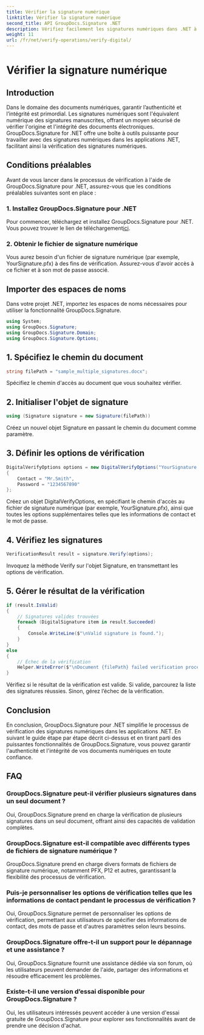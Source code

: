 ```yaml
---
title: Vérifier la signature numérique
linktitle: Vérifier la signature numérique
second_title: API GroupDocs.Signature .NET
description: Vérifiez facilement les signatures numériques dans .NET à l’aide de GroupDocs.Signature. Garantissez l’authenticité et l’intégrité des documents sans effort.
weight: 11
url: /fr/net/verify-operations/verify-digital/
---
```


# Vérifier la signature numérique

## Introduction
Dans le domaine des documents numériques, garantir l’authenticité et l’intégrité est primordial. Les signatures numériques sont l'équivalent numérique des signatures manuscrites, offrant un moyen sécurisé de vérifier l'origine et l'intégrité des documents électroniques. GroupDocs.Signature for .NET offre une boîte à outils puissante pour travailler avec des signatures numériques dans les applications .NET, facilitant ainsi la vérification des signatures numériques.
## Conditions préalables
Avant de vous lancer dans le processus de vérification à l'aide de GroupDocs.Signature pour .NET, assurez-vous que les conditions préalables suivantes sont en place :
### 1. Installez GroupDocs.Signature pour .NET
 Pour commencer, téléchargez et installez GroupDocs.Signature pour .NET. Vous pouvez trouver le lien de téléchargement[ici](https://releases.groupdocs.com/signature/net/).
### 2. Obtenir le fichier de signature numérique
Vous aurez besoin d'un fichier de signature numérique (par exemple, YourSignature.pfx) à des fins de vérification. Assurez-vous d'avoir accès à ce fichier et à son mot de passe associé.

## Importer des espaces de noms
Dans votre projet .NET, importez les espaces de noms nécessaires pour utiliser la fonctionnalité GroupDocs.Signature.

```csharp
using System;
using GroupDocs.Signature;
using GroupDocs.Signature.Domain;
using GroupDocs.Signature.Options;
```
## 1. Spécifiez le chemin du document
```csharp
string filePath = "sample_multiple_signatures.docx";
```
Spécifiez le chemin d'accès au document que vous souhaitez vérifier.
## 2. Initialiser l'objet de signature
```csharp
using (Signature signature = new Signature(filePath))
```
Créez un nouvel objet Signature en passant le chemin du document comme paramètre.
## 3. Définir les options de vérification
```csharp
DigitalVerifyOptions options = new DigitalVerifyOptions("YourSignature.pfx")
{
    Contact = "Mr.Smith",
    Password = "1234567890"
};
```
Créez un objet DigitalVerifyOptions, en spécifiant le chemin d'accès au fichier de signature numérique (par exemple, YourSignature.pfx), ainsi que toutes les options supplémentaires telles que les informations de contact et le mot de passe.
## 4. Vérifiez les signatures
```csharp
VerificationResult result = signature.Verify(options);
```
Invoquez la méthode Verify sur l'objet Signature, en transmettant les options de vérification.
## 5. Gérer le résultat de la vérification
```csharp
if (result.IsValid)
{
    // Signatures valides trouvées
    foreach (DigitalSignature item in result.Succeeded)
    {
        Console.WriteLine($"\nValid signature is found.");
    }
}
else
{
    // Échec de la vérification
    Helper.WriteError($"\nDocument {filePath} failed verification process.");
}
```
Vérifiez si le résultat de la vérification est valide. Si valide, parcourez la liste des signatures réussies. Sinon, gérez l’échec de la vérification.

## Conclusion
En conclusion, GroupDocs.Signature pour .NET simplifie le processus de vérification des signatures numériques dans les applications .NET. En suivant le guide étape par étape décrit ci-dessus et en tirant parti des puissantes fonctionnalités de GroupDocs.Signature, vous pouvez garantir l'authenticité et l'intégrité de vos documents numériques en toute confiance.
## FAQ
### GroupDocs.Signature peut-il vérifier plusieurs signatures dans un seul document ?
Oui, GroupDocs.Signature prend en charge la vérification de plusieurs signatures dans un seul document, offrant ainsi des capacités de validation complètes.
### GroupDocs.Signature est-il compatible avec différents types de fichiers de signature numérique ?
GroupDocs.Signature prend en charge divers formats de fichiers de signature numérique, notamment PFX, P12 et autres, garantissant la flexibilité des processus de vérification.
### Puis-je personnaliser les options de vérification telles que les informations de contact pendant le processus de vérification ?
Oui, GroupDocs.Signature permet de personnaliser les options de vérification, permettant aux utilisateurs de spécifier des informations de contact, des mots de passe et d'autres paramètres selon leurs besoins.
### GroupDocs.Signature offre-t-il un support pour le dépannage et une assistance ?
Oui, GroupDocs.Signature fournit une assistance dédiée via son forum, où les utilisateurs peuvent demander de l'aide, partager des informations et résoudre efficacement les problèmes.
### Existe-t-il une version d’essai disponible pour GroupDocs.Signature ?
Oui, les utilisateurs intéressés peuvent accéder à une version d'essai gratuite de GroupDocs.Signature pour explorer ses fonctionnalités avant de prendre une décision d'achat.